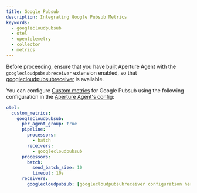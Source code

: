 ```yaml
---
title: Google Pubsub
description: Integrating Google Pubsub Metrics
keywords:
  - googlecloudpubsub
  - otel
  - opentelemetry
  - collector
  - metrics
---
```


Before proceeding, ensure that you have [built][build] Aperture Agent with the
`googlecloudpubsubreceiver` extension enabled, so that
[googlecloudpubsubreceiver][receiver] is available.

You can configure [Custom metrics][custom-metrics] for Google Pubsub using the
following configuration in the [Aperture Agent's config][agent-config]:

```yaml
otel:
  custom_metrics:
    googlecloudpubsub:
      per_agent_group: true
      pipeline:
        processors:
          - batch
        receivers:
          - googlecloudpubsub
      processors:
        batch:
          send_batch_size: 10
          timeout: 10s
      receivers:
        googlecloudpubsub: [googlecloudpubsubreceiver configuration here]
```

[build]: /reference/aperturectl/build/agent/agent.md
[receiver]:
  https://github.com/open-telemetry/opentelemetry-collector-contrib/tree/main/receiver/googlecloudpubsubreceiver
[custom-metrics]: /reference/configuration/agent.md#custom-metrics-config
[agent-config]: /reference/configuration/agent.md#agent-o-t-e-l-config
